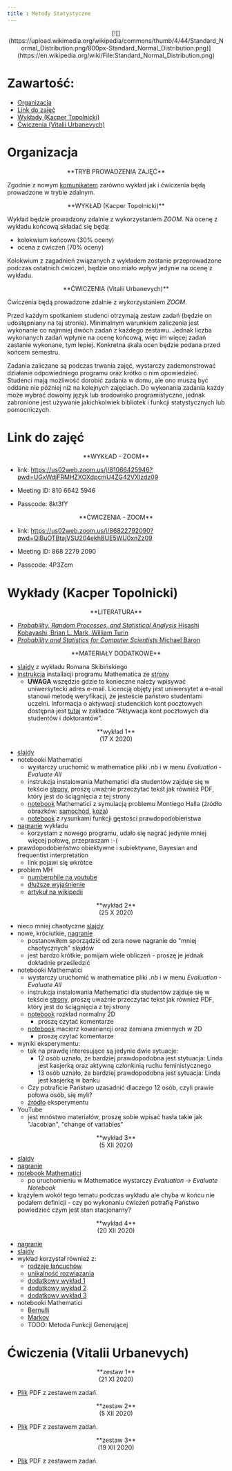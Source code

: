 ```yaml
---
title : Metody Statystyczne
---
```


<center>
[![](https://upload.wikimedia.org/wikipedia/commons/thumb/4/44/Standard_Normal_Distribution.png/800px-Standard_Normal_Distribution.png)](https://en.wikipedia.org/wiki/File:Standard_Normal_Distribution.png)
</center>



# Zawartość:

* [Organizacja](#organizacja)
* [Link do zajęć](#link-do-zajęć)
* [Wykłady (Kacper Topolnicki)](#wykłady-kacper-topolnicki)
* [Ćwiczenia (Vitalii Urbanevych)](#ćwiczenia-vitalii-urbanevych)



# Organizacja

<center>
**TRYB PROWADZENIA ZAJĘĆ**
</center>

Zgodnie z nowym [komunikatem](./start/pl/010_Nauczanie/005_Metody_Statystyczne_(zima_2020-2021)/001_Organizacja/komunikat.pdf) zarówno wykład jak i ćwiczenia będą prowadzone
w trybie zdalnym.

<center>
**WYKŁAD (Kacper Topolnicki)**
</center>

Wykład będzie prowadzony zdalnie z wykorzystaniem *ZOOM*. Na ocenę z wykładu końcową składać się będą:

- kolokwium końcowe (30% oceny)
- ocena z ćwiczeń (70% oceny)

Kolokwium z zagadnień związanych z wykładem zostanie przeprowadzone podczas ostatnich ćwiczeń, 
będzie ono miało wpływ jedynie na ocenę z wykładu.

<center>
**ĆWICZENIA (Vitalii Urbanevych)**
</center>

Ćwiczenia będą prowadzone zdalnie z wykorzystaniem *ZOOM*.

Przed każdym spotkaniem studenci otrzymają zestaw zadań (będzie on udostępniany na tej stronie). Minimalnym warunkiem zaliczenia jest wykonanie co najmniej dwóch zadań z każdego zestawu. Jednak liczba wykonanych zadań wpłynie na ocenę końcową, więc im więcej zadań zastanie wykonane, tym lepiej. Konkretna skala ocen będzie podana przed końcem semestru.

Zadania zaliczane są podczas trwania zajęć, wystarczy zademonstrować działanie odpowiedniego programu oraz krótko o nim opowiedzieć. Studenci mają możliwość dorobić zadania w domu, ale ono muszą być oddane nie później niż na kolejnych zajęciach. Do wykonania zadania każdy może wybrać dowolny język lub środowisko programistyczne, jednak zabronione jest używanie jakichkolwiek bibliotek i funkcji statystycznych lub pomocniczych.





# Link do zajęć

<center>
**WYKŁAD - ZOOM**
</center>

- link: <https://us02web.zoom.us/j/81066425946?pwd=UGxWdjFRMHZXOXdpcmU4ZG42VXIzdz09>

- Meeting ID: 810 6642 5946

- Passcode: 8kt3fY

<center>
**ĆWICZENIA - ZOOM**
</center>

- link: <https://us02web.zoom.us/j/86822792090?pwd=QlBuOTBtajVSU204ekhBUE5WU0xnZz09>

- Meeting ID: 868 2279 2090

- Passcode: 4P3Zcm


# Wykłady (Kacper Topolnicki)

<center>
**LITERATURA**
</center>

- [*Probability, Random Processes, and Statistical Analysis* Hisashi Kobayashi, Brian L. Mark, William Turin](https://www.cambridge.org/core/books/probability-random-processes-and-statistical-analysis/1909C657E4758038B54C4235B3AD0FDF)
- [*Probability and Statistics for Computer Scientists* Michael Baron](https://www.routledge.com/Probability-and-Statistics-for-Computer-Scientists/Baron/p/book/9781138044487)

<center>
**MATERIAŁY DODATKOWE**
</center>

- [slajdy](./start/pl/010_Nauczanie/005_Metody_Statystyczne_(zima_2020-2021)/010_Wykłady_(Kacper_Topolnicki)/wyklad_RomanSkibinski.zip) z wykładu Romana Skibińskiego
- [instrukcja](https://fais.uj.edu.pl/documents/41628/5097967/OprogramowanieMathematica_na_Uniwersytecie_Jagiello%C5%84skim_2018.pdf/eca91225-a7c0-48fb-94a9-a08553de7fd7) installacji programu Mathematica
  ze [strony](https://fais.uj.edu.pl/dla-studentow/studia-z-mathematica)
  - **UWAGA** wszędzie gdzie to konieczne należy wpisywać uniwersytecki adres e-mail. Licencją objęty jest uniwersytet a e-mail stanowi metodę weryfikacji, że jesteście państwo studentami uczelni. Informacja o aktywacji studenckich kont pocztowych dostępna jest [tutaj](https://pomocit.uj.edu.pl/poczta_studenci) 
    w zakładce “Aktywacja kont pocztowych dla studentów i doktorantów”.


<center>
**wykład 1**
</center>

<center>
(17 X 2020)
</center>

- [slajdy](./start/pl/010_Nauczanie/005_Metody_Statystyczne_(zima_2020-2021)/010_Wykłady_(Kacper_Topolnicki)/wykład_2020-10-17-Note-11-22.pdf)
- notebooki Mathematici
  - wystarczy uruchomić w mathematice pliki *.nb* i w menu *Evaluation - Evaluate All*
  - instrukcja instalowania Mathematici dla studentów zajduje się w tekście [strony](https://kacpertopol.github.io/000pl.html), 
	  proszę uważnie przeczytać tekst jak również PDF, który jest do ściągnięcia z tej strony
  - [notebook](./start/pl/010_Nauczanie/005_Metody_Statystyczne_(zima_2020-2021)/010_Wykłady_(Kacper_Topolnicki)/mh.zip) Mathematici z symulacją problemu Montiego Halla (źródło obrazków: [samochód](https://commons.wikimedia.org/wiki/File:Blue_old_car.svg), [koza](https://commons.wikimedia.org/wiki/File:Goat_cartoon_04.svg))
  - [notebook](./start/pl/010_Nauczanie/005_Metody_Statystyczne_(zima_2020-2021)/010_Wykłady_(Kacper_Topolnicki)/fgp.zip) z rysunkami funkcji gęstości prawdopodobieństwa
- [nagranie](https://ujchmura-my.sharepoint.com/:v:/g/personal/kacper_topolnicki_uj_edu_pl/EfTfTfuFUqZLmpmjoTbBXIsBumimbv9xevBuN4CsBcrlaA?e=w5x3ik) wykładu
  - korzystam z nowego programu, udało się nagrać jedynie mniej więcej połowę, przepraszam :-(
- prawdopodobieństwo obiektywne i subiektywne, Bayesian and frequentist interpretation
  - link pojawi się wkrótce
- problem MH
  - [numberphile na youtube](https://youtu.be/4Lb-6rxZxx0)
  - [dłuższe wyjaśnienie](https://youtu.be/ugbWqWCcxrg)
  - [artykuł na wikipedii](https://en.wikipedia.org/wiki/Monty_Hall_problem)

<center>
**wykład 2**
</center>

<center>
(25 X 2020)
</center>

- nieco mniej chaotyczne [slajdy](./start/pl/010_Nauczanie/005_Metody_Statystyczne_(zima_2020-2021)/010_Wykłady_(Kacper_Topolnicki)/ms_2.pdf)
- nowe, króciutkie, [nagranie](https://ujchmura-my.sharepoint.com/:v:/g/personal/kacper_topolnicki_uj_edu_pl/EX1qBOu3wMZMsWNJ-P-RwGsBAachwZlIjVar_SU-cAlSEQ)
  - postanowiłem sporządzić od zera nowe nagranie do "mniej chaotycznych" slajdów
  - jest bardzo krótkie, pomijam wiele obliczeń - proszę je jednak dokładnie prześledzić
- notebooki Mathematici
  - wystarczy uruchomić w mathematice pliki *.nb* i w menu *Evaluation - Evaluate All*
  - instrukcja instalowania Mathematici dla studentów zajduje się w tekście [strony](https://kacpertopol.github.io/000pl.html), 
	  proszę uważnie przeczytać tekst jak również PDF, który jest do ściągnięcia z tej strony	
  - [notebook](./start/pl/010_Nauczanie/005_Metody_Statystyczne_(zima_2020-2021)/010_Wykłady_(Kacper_Topolnicki)/examples.nb) rozkład normalny 2D
	  - proszę czytać komentarze
  - [notebook](./start/pl/010_Nauczanie/005_Metody_Statystyczne_(zima_2020-2021)/010_Wykłady_(Kacper_Topolnicki)/examples1.nb) macierz kowariancji oraz zamiana zmiennych w 2D
	  - proszę czytać komentarze
- wyniki eksperymentu:
  - tak na prawdę interesujące są jedynie dwie sytuacje: 
    - $12$ osób uznało, że bardziej prawdopodobna jest stytuacja: Linda jest kasjerką oraz aktywną członkinią ruchu feministycznego
    - $13$ osób uznało, że bardziej prawdopodobna jest sytuacja: Linda jest kasjerką w banku
  - Czy potraficie Państwo uzasadnić dlaczego $12$ osób, czyli prawie połowa osób, się myli?
  - [źródło](https://en.wikipedia.org/wiki/Thinking,_Fast_and_Slow) eksperymentu
- YouTube
  - jest mnóstwo materiałów, proszę sobie wpisać hasła takie jak "Jacobian", "change of variables"

<center>
**wykład 3**
</center>

<center>
(5 XII 2020)
</center>

- [slajdy](./start/pl/010_Nauczanie/005_Metody_Statystyczne_(zima_2020-2021)/010_Wykłady_(Kacper_Topolnicki)/wyklad_3.pdf)
- [nagranie](https://ujchmura-my.sharepoint.com/:v:/g/personal/kacper_topolnicki_uj_edu_pl/EdR3X9a13fxNhbFXGGwTI9sBFe_yGXrUM5M15T8yQN8dRg?e=dHChaG)
- [notebook Mathematici](./start/pl/010_Nauczanie/005_Metody_Statystyczne_(zima_2020-2021)/010_Wykłady_(Kacper_Topolnicki)/05_12_2020.nb)
  - po uruchomieniu w Mathematice wystarczy *Evaluation -> Evaluate Notebook*
- krążyłem wokół tego tematu podczas wykładu ale chyba w końcu nie podałem definicji - czy po wykonaniu ćwiczeń
  potrafią Państwo powiedzieć czym jest stan stacjonarny?

<center>
**wykład 4**
</center>

<center>
(20 XII 2020)
</center>

- [nagranie](https://ujchmura-my.sharepoint.com/:v:/g/personal/kacper_topolnicki_uj_edu_pl/ERUnK5HhpQRJm6vAz1wvIOMB-dV6CH8OmZU7TyFEcU40iQ?e=I2YRqC) 
- [slajdy](./start/pl/010_Nauczanie/005_Metody_Statystyczne_(zima_2020-2021)/010_Wykłady_(Kacper_Topolnicki)/20_12_2020.pdf)
- wykład korzystał również z:
  - [rodzaje łańcuchów](http://wwwf.imperial.ac.uk/~ejm/M3S4/NOTES3.pdf)
  - [unikalność rozwiązania](http://www.stat.yale.edu/~jtc5/251/readings/Basics%20of%20Applied%20Stochastic%20Processes_Serfozo.pdf) 
  - [dodatkowy wykład 1](https://mast.queensu.ca/~stat455/lecturenotes/set3.pdf)
  - [dodatkowy wykład 2](https://siamak.isoperimetric.info/teaching/markov/files/equilibrium-2.pdf)
  - [dodatkowy wykład 3](http://math.uchicago.edu/~may/REU2017/REUPapers/Freedman.pdf)
- notebooki Mathematici 
  - [Bernulli](./start/pl/010_Nauczanie/005_Metody_Statystyczne_(zima_2020-2021)/010_Wykłady_(Kacper_Topolnicki)/20_12_2020.nb)
  - [Markov](./start/pl/010_Nauczanie/005_Metody_Statystyczne_(zima_2020-2021)/010_Wykłady_(Kacper_Topolnicki)/20_12_2020.nb)
  - TODO: Metoda Funkcji Generującej


# Ćwiczenia (Vitalii Urbanevych)

<center>
**zestaw 1**
</center>

<center>
(21 XI 2020)
</center>

- [Plik](./start/pl/010_Nauczanie/005_Metody_Statystyczne_(zima_2020-2021)/013_Ćwiczenia_(Vitalii_Urbanevych)/1_Urbanevych_2020.pdf) PDF z zestawem zadań.

<center>
**zestaw 2**
</center>

<center>
(5 XII 2020)
</center>

- [Plik](./start/pl/010_Nauczanie/005_Metody_Statystyczne_(zima_2020-2021)/013_Ćwiczenia_(Vitalii_Urbanevych)/2_Urbanevych_2020_new.pdf) PDF z zestawem zadań.

<center>
**zestaw 3**
</center>

<center>
(19 XII 2020)
</center>

- [Plik](./start/pl/010_Nauczanie/005_Metody_Statystyczne_(zima_2020-2021)/013_Ćwiczenia_(Vitalii_Urbanevych)/3_Urbanevych_2020_new.pdf) PDF z zestawem zadań.

